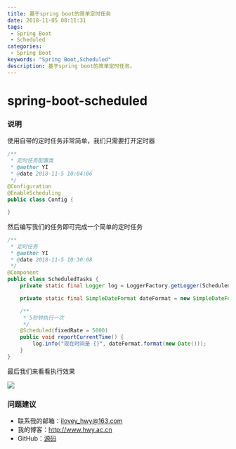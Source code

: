 ```yaml
---
title: 基于spring boot的简单定时任务
date: 2018-11-05 08:11:31
tags: 
 - Spring Boot
 - Scheduled
categories: 
 - Spring Boot
keywords: "Spring Boot,Scheduled"
description: 基于spring boot的简单定时任务。
---
```


# spring-boot-scheduled

### 说明
使用自带的定时任务非常简单，我们只需要打开定时器
```java
/**
 * 定时任务配置类
 * @author YI
 * @date 2018-11-5 10:04:06
 */
@Configuration
@EnableScheduling
public class Config {

}
```

然后编写我们的任务即可完成一个简单的定时任务
```java
/**
 * 定时任务
 * @author YI
 * @date 2018-11-5 10:30:08
 */
@Component
public class ScheduledTasks {
    private static final Logger log = LoggerFactory.getLogger(ScheduledTasks.class);

    private static final SimpleDateFormat dateFormat = new SimpleDateFormat("yyyy-MM-dd HH:mm:ss");

    /**
     * 5秒钟执行一次
     */
    @Scheduled(fixedRate = 5000)
    public void reportCurrentTime() {
        log.info("现在时间是 {}", dateFormat.format(new Date()));
    }
}
```

最后我们来看看执行效果

![](https://i.imgur.com/xbCIXBv.jpg)

### 问题建议

- 联系我的邮箱：ilovey_hwy@163.com
- 我的博客：http://www.hwy.ac.cn
- GitHub：[源码](https://github.com/HWYWL/spring-boot-2.x-examples/tree/master/spring-boot-scheduled)